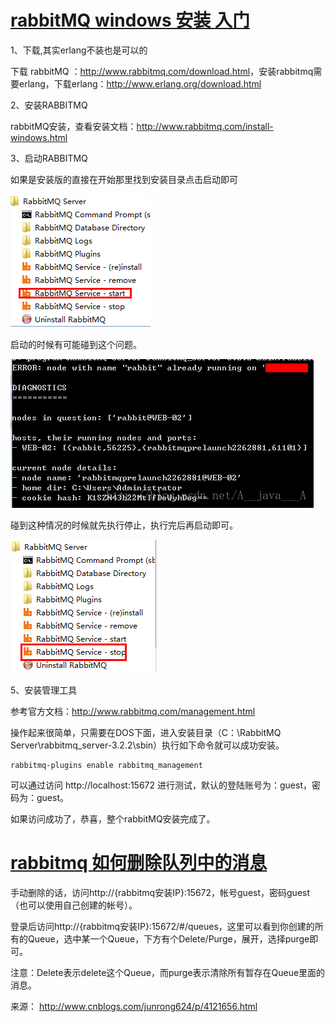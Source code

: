 # [rabbitMQ windows 安装 入门](http://www.cnblogs.com/junrong624/p/4121656.html)

1、下载,其实erlang不装也是可以的

下载 rabbitMQ ：<http://www.rabbitmq.com/download.html>，安装rabbitmq需要erlang，下载erlang：<http://www.erlang.org/download.html>

 

2、安装RABBITMQ

rabbitMQ安装，查看安装文档：<http://www.rabbitmq.com/install-windows.html>

 

3、启动RABBITMQ

如果是安装版的直接在开始那里找到安装目录点击启动即可

![img](image-201710201624/0.7192562390118837.png)

 

启动的时候有可能碰到这个问题。

![img](image-201710201624/0.3965545289684087.png)

 

碰到这种情况的时候就先执行停止，执行完后再启动即可。

 

![img](image-201710201624/0.9116235561668873.png)

5、安装管理工具

参考官方文档：<http://www.rabbitmq.com/management.html>

操作起来很简单，只需要在DOS下面，进入安装目录（C：\RabbitMQ Server\rabbitmq_server-3.2.2\sbin）执行如下命令就可以成功安装。

 

```
rabbitmq-plugins enable rabbitmq_management
```

可以通过访问 http://localhost:15672  进行测试，默认的登陆账号为：guest，密码为：guest。

 

 

如果访问成功了，恭喜，整个rabbitMQ安装完成了。

 

 

# [rabbitmq 如何删除队列中的消息](http://www.oschina.net/question/190643_155714)

 

手动删除的话，访问http://{rabbitmq安装IP}:15672，帐号guest，密码guest（也可以使用自己创建的帐号）。

登录后访问http://{rabbitmq安装IP}:15672/#/queues，这里可以看到你创建的所有的Queue，选中某一个Queue，下方有个Delete/Purge，展开，选择purge即可。

注意：Delete表示delete这个Queue，而purge表示清除所有暂存在Queue里面的消息。

 

来源： <http://www.cnblogs.com/junrong624/p/4121656.html>